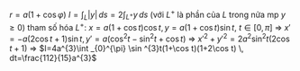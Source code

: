 $r=a(1+\cos \varphi)$
$I=\int_{L} |y| \, ds=2\int _{L^{+}} y \, ds$ (với $L^{+}$ là phần của $L$ trong nửa mp $y\geq0$)
tham số hóa $L^{+}$: $x=a(1+\cos t)\cos t,y=a(1+\cos t)\sin t$, $t\in[0,\pi]$
=> $x'=-a(2\cos t+1)\sin t,y'=a(\cos ^{2}t-\sin ^{2}t+\cos t)$
=> $x'^{2}+y'^{2}=2a^{2}\sin^2t(2\cos t+1)$
=> $I=4a^{3}\int _{0}^{\pi} \sin ^{3}t(1+\cos t)(1+2\cos t) \, dt=\frac{112}{15}a^{3}$


